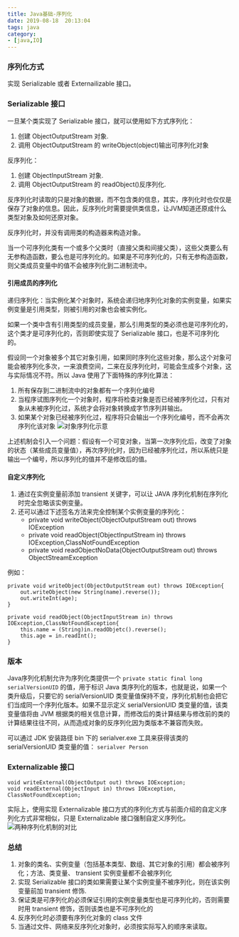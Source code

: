 ```yaml
---
title: Java基础-序列化
date: 2019-08-18  20:13:04
tags: java
category: 
- [java,IO]
---
```


### 序列化方式
实现 Serializable 或者 Externailizable 接口。

### Serializable 接口
一旦某个类实现了 Serializable 接口，就可以使用如下方式序列化：
1. 创建 ObjectOutputStream 对象.
2. 调用 ObjectOutputStream 的 writeObject(object)输出可序列化对象

反序列化：
1. 创建 ObjectInputStream 对象.
2. 调用 ObjectOutputStream 的 readObject()反序列化.

反序列化时读取的只是对象的数据，而不包含类的信息，其实，序列化时也仅仅是保存了对象的信息。因此，反序列化时需要提供类信息，让JVM知道还原成什么类型对象及如何还原对象。

反序列化时，并没有调用类的构造器来构造对象。

当一个可序列化类有一个或多个父类时（直接父类和间接父类），这些父类要么有无参构造函数，要么也是可序列化的。如果是不可序列化的，只有无参构造函数，则父类成员变量中的值不会被序列化到二进制流中。

#### 引用成员的序列化
递归序列化：当实例化某个对象时，系统会递归地序列化对象的实例变量，如果实例变量是引用类型，则被引用的对象也会被实例化。

如果一个类中含有引用类型的成员变量，那么引用类型的类必须也是可序列化的，这个类才是可序列化的，否则即使实现了 Serializable 接口，也是不可序列化的。

假设同一个对象被多个其它对象引用，如果同时序列化这些对象，那么这个对象可能会被序列化多次，一来浪费空间，二来在反序列化时，可能会生成多个对象，这与实际情况不符。所以 Java 使用了下面特殊的序列化算法：
1. 所有保存到二进制流中的对象都有一个序列化编号
2. 当程序试图序列化一个对象时，程序将检查对象是否已经被序列化过，只有对象从未被序列化过，系统才会将对象转换成字节序列并输出。
3. 如果某个对象已经被序列化过，程序将只会输出一个序列化编号，而不会再次序列化该对象
![对象序列化示意](/pics/serialize.jpg)

上述机制会引入一个问题：假设有一个可变对象，当第一次序列化后，改变了对象的状态（某些成员变量值），再次序列化时，因为已经被序列化过，所以系统只是输出一个编号，所以序列化的值并不是修改后的值。

#### 自定义序列化
1. 通过在实例变量前添加 transient 关键字，可以让 JAVA 序列化机制在序列化时完全忽略该实例变量。
2. 还可以通过下述签名方法来完全控制某个实例变量的序列化：
    + private void writeObject(ObjectOutputStream out) throws IOException
    + private void readObject(ObjectInputStream in) throws IOException,ClassNotFoundException
    + private void readObjectNoData(ObjectOutputStream out) throws ObjectStreamException

例如：
```
private void writeObject(ObjectOutputStream out) throws IOException{
    out.writeObject(new String(name).reverse());
    out.writeInt(age);
}

private void readObject(ObjectInputStream in) throws IOException,ClassNotFoundException{
    this.name = (String)in.readObjetc().reverse();
    this.age = in.readInt();
}

```

### 版本
Java序列化机制允许为序列化类提供一个 `private static final long serialVersionUID` 的值，用于标识 Java 类序列化的版本，也就是说，如果一个类升级后，只要它的 serialVersionUID 类变量值保持不变，序列化机制也会把它们当成同一个序列化版本。如果不显示定义 serialVersionUID 类变量的值，该类变量值将由 JVM 根据类的相关信息计算，而修改后的类计算结果与修改前的类的计算结果往往不同，从而造成对象的反序列化因为类版本不兼容而失败。

可以通过 JDK 安装路径 bin 下的 serialver.exe 工具来获得该类的 serialVersionUID 类变量的值： `serialver Person`

### Externalizable 接口
```
void writeExternal(ObjectOutput out) throws IOException;
void readExternal(ObjectInput in) throws IOException, ClassNotFoundException;
```
实际上，使用实现 Externalizable 接口方式的序列化方式与前面介绍的自定义序列化方式非常相似，只是 Externalizable 接口强制自定义序列化。
![两种序列化机制的对比](/pics/serialize-compare.jpg)

### 总结
1. 对象的类名、实例变量（包括基本类型、数组、其它对象的引用）都会被序列化；方法、类变量、 transient 实例变量都不会被序列化
2. 实现 Serializable 接口的类如果需要让某个实例变量不被序列化，则在该实例变量前加 transient 修饰.
3. 保证类是可序列化的必须保证引用的实例变量类型也是可序列化的，否则需要时用 transient 修饰，否则该类也是不可序列化的
4. 反序列化时必须要有序列化对象的 class 文件
5. 当通过文件、网络来反序列化对象时，必须按实际写入的顺序来读取。